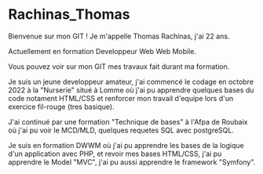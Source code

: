 # Rachinas_Thomas
Bienvenue sur mon GIT ! Je m'appelle Thomas Rachinas, j'ai 22 ans.

Actuellement en formation Developpeur Web Web Mobile.

Vous pouvez voir sur mon GIT mes travaux fait durant ma formation.

Je suis un jeune developpeur amateur, j'ai commencé le codage en octobre 2022 à la "Nurserie" situé à Lomme où j'ai pu apprendre quelques bases du code notament HTML/CSS et renforcer mon travail d'equipe lors d'un exercice fil-rouge (tres basique).

J'ai continué par une formation "Technique de bases" à l'Afpa de Roubaix où j'ai pu voir le MCD/MLD, quelques requetes SQL avec postgreSQL.

Je suis en formation DWWM où j'ai pu apprendre les bases de la logique d'un application avec PHP, et revoir mes bases HTML/CSS, j'ai pu apprendre le Model "MVC", j'ai pu aussi apprendre le framework "Symfony". 
